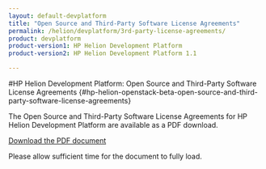 ```yaml
---
layout: default-devplatform
title: "Open Source and Third-Party Software License Agreements"
permalink: /helion/devplatform/3rd-party-license-agreements/
product: devplatform
product-version1: HP Helion Development Platform
product-version2: HP Helion Development Platform 1.1

---
```

<!--PUBLISHED-->

<script> 
function PageRefresh { 
onLoad="window.refresh"
}
PageRefresh();
</script>

<!--
<p style="font-size: small;"> <a href="/helion/openstack/eula/">&#9664; PREV | <a href="/helion/openstack/">&#9650; UP</a> | <a href="/helion/openstack/siteindex/">NEXT &#9654;</a> </p>
-->

#HP Helion Development Platform: Open Source and Third-Party Software License Agreements {#hp-helion-openstack-beta-open-source-and-third-party-software-license-agreements}

The Open Source and Third-Party Software License Agreements for HP Helion Development Platform are available as a PDF download.

 [Download the PDF document](http://gaf2871b9d2d13cf45c1306b35bf01764.cdn.hpcloudsvc.com/DP_Thirdparty%20v2.pdf)

Please allow sufficient time for the document to fully load.
